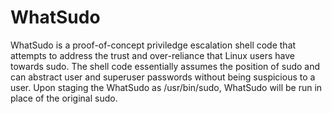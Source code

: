 # WhatSudo

WhatSudo is a proof-of-concept priviledge escalation shell code that attempts to address the trust and over-reliance that Linux users have towards sudo. The shell code essentially assumes the position of sudo and can abstract user and superuser passwords without being suspicious to a user. Upon staging the WhatSudo as /usr/bin/sudo, WhatSudo will be run in place of the original sudo. 


